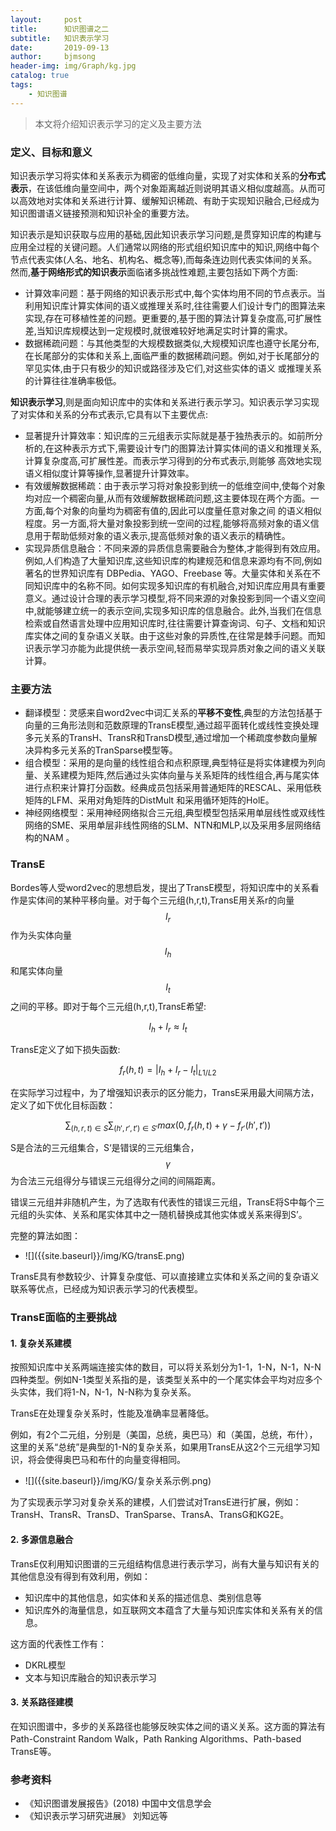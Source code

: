 ```yaml
---
layout:     post
title:      知识图谱之二
subtitle:   知识表示学习
date:       2019-09-13
author:     bjmsong
header-img: img/Graph/kg.jpg
catalog: true
tags:
    - 知识图谱
---
```


> 本文将介绍知识表示学习的定义及主要方法

### 定义、目标和意义

知识表示学习将实体和关系表示为稠密的低维向量，实现了对实体和关系的**分布式表示**，在该低维向量空间中，两个对象距离越近则说明其语义相似度越高。从而可以高效地对实体和关系进行计算、缓解知识稀疏、有助于实现知识融合,已经成为知识图谱语义链接预测和知识补全的重要方法。

知识表示是知识获取与应用的基础,因此知识表示学习问题,是贯穿知识库的构建与应用全过程的关键问题。人们通常以网络的形式组织知识库中的知识,网络中每个节点代表实体(人名、地名、机构名、概念等),而每条连边则代表实体间的关系。然而,**基于网络形式的知识表示**面临诸多挑战性难题,主要包括如下两个方面:
- 计算效率问题：基于网络的知识表示形式中,每个实体均用不同的节点表示。当利用知识库计算实体间的语义或推理关系时,往往需要人们设计专门的图算法来实现,存在可移植性差的问题。更重要的,基于图的算法计算复杂度高,可扩展性差,当知识库规模达到一定规模时,就很难较好地满足实时计算的需求。
- 数据稀疏问题：与其他类型的大规模数据类似,大规模知识库也遵守长尾分布,在长尾部分的实体和关系上,面临严重的数据稀疏问题。例如,对于长尾部分的罕见实体,由于只有极少的知识或路径涉及它们,对这些实体的语义
或推理关系的计算往往准确率极低。

**知识表示学习**,则是面向知识库中的实体和关系进行表示学习。知识表示学习实现了对实体和关系的分布式表示,它具有以下主要优点:
- 显著提升计算效率：知识库的三元组表示实际就是基于独热表示的。如前所分析的,在这种表示方式下,需要设计专门的图算法计算实体间的语义和推理关系,计算复杂度高,可扩展性差。而表示学习得到的分布式表示,则能够
高效地实现语义相似度计算等操作,显著提升计算效率。
- 有效缓解数据稀疏：由于表示学习将对象投影到统一的低维空间中,使每个对象均对应一个稠密向量,从而有效缓解数据稀疏问题,这主要体现在两个方面。一方面,每个对象的向量均为稠密有值的,因此可以度量任意对象之间
的语义相似程度。另一方面,将大量对象投影到统一空间的过程,能够将高频对象的语义信息用于帮助低频对象的语义表示,提高低频对象的语义表示的精确性。
- 实现异质信息融合：不同来源的异质信息需要融合为整体,才能得到有效应用。例如,人们构造了大量知识库,这些知识库的构建规范和信息来源均有不同,例如著名的世界知识库有 DBPedia、YAGO、Freebase 等。大量实体和关系在不同知识库中的名称不同。如何实现多知识库的有机融合,对知识库应用具有重要意义。通过设计合理的表示学习模型,将不同来源的对象投影到同一个语义空间中,就能够建立统一的表示空间,实现多知识库的信息融合。此外,当我们在信息检索或自然语言处理中应用知识库时,往往需要计算查询词、句子、文档和知识库实体之间的复杂语义关联。由于这些对象的异质性,在往常是棘手问题。而知识表示学习亦能为此提供统一表示空间,轻而易举实现异质对象之间的语义关联计算。

### 主要方法
- 翻译模型：灵感来自word2vec中词汇关系的**平移不变性**,典型的方法包括基于向量的三角形法则和范数原理的TransE模型,通过超平面转化或线性变换处理多元关系的TransH、TransR和TransD模型,通过增加一个稀疏度参数向量解决异构多元关系的TranSparse模型等。
- 组合模型：采用的是向量的线性组合和点积原理,典型特征是将实体建模为列向量、关系建模为矩阵,然后通过头实体向量与关系矩阵的线性组合,再与尾实体进行点积来计算打分函数。经典成员包括采用普通矩阵的RESCAL、采用低秩矩阵的LFM、采用对角矩阵的DistMult 和采用循环矩阵的HolE。
- 神经网络模型：采用神经网络拟合三元组,典型模型包括采用单层线性或双线性网络的SME、采用单层非线性网络的SLM、NTN和MLP,以及采用多层网络结构的NAM 。

### TransE
Bordes等人受word2vec的思想启发，提出了TransE模型，将知识库中的关系看作是实体间的某种平移向量。对于每个三元组(h,r,t),TransE用关系r的向量$$I_r$$作为头实体向量$$I_h$$和尾实体向量$$I_t$$之间的平移。即对于每个三元组(h,r,t),TransE希望:

$$I_h+I_r \approx I_t$$

TransE定义了如下损失函数:

$$f_r(h,t)=|I_h+I_r-I_t|_{L1/L2}$$

在实际学习过程中，为了增强知识表示的区分能力，TransE采用最大间隔方法，定义了如下优化目标函数：

$$\displaystyle \sum_{(h,r,t) \in S}\sum_{(h',r',t') \in S'}{max(0,f_r(h,t)+\gamma-f_{r'}(h',t'))} $$

S是合法的三元组集合，S‘是错误的三元组集合，$$\gamma$$ 为合法三元组得分与错误三元组得分之间的间隔距离。

错误三元组并非随机产生，为了选取有代表性的错误三元组，TransE将S中每个三元组的头实体、关系和尾实体其中之一随机替换成其他实体或关系来得到S’。

完整的算法如图：
<ul> 
<li markdown="1"> 
![]({{site.baseurl}}/img/KG/transE.png) 
</li> 
</ul> 

TransE具有参数较少、计算复杂度低、可以直接建立实体和关系之间的复杂语义联系等优点，已经成为知识表示学习的代表模型。


### TransE面临的主要挑战

#### 1. 复杂关系建模

按照知识库中关系两端连接实体的数目，可以将关系划分为1-1，1-N，N-1，N-N四种类型。例如N-1类型关系指的是，该类型关系中的一个尾实体会平均对应多个头实体，我们将1-N，N-1，N-N称为复杂关系。

TransE在处理复杂关系时，性能及准确率显著降低。

例如，有2个二元组，分别是（美国，总统，奥巴马）和（美国，总统，布什），这里的关系“总统”是典型的1-N的复杂关系，如果用TransE从这2个三元组学习知识，将会使得奥巴马和布什的向量变得相同。

<ul> 
<li markdown="1"> 
![]({{site.baseurl}}/img/KG/复杂关系示例.png) 
</li> 
</ul> 

为了实现表示学习对复杂关系的建模，人们尝试对TransE进行扩展，例如：TransH、TransR、TransD、TranSparse、TransA、TransG和KG2E。

#### 2. 多源信息融合

TransE仅利用知识图谱的三元组结构信息进行表示学习，尚有大量与知识有关的其他信息没有得到有效利用，例如：

- 知识库中的其他信息，如实体和关系的描述信息、类别信息等
- 知识库外的海量信息，如互联网文本蕴含了大量与知识库实体和关系有关的信息。

这方面的代表性工作有：

- DKRL模型
- 文本与知识库融合的知识表示学习

#### 3. 关系路径建模

在知识图谱中，多步的关系路径也能够反映实体之间的语义关系。这方面的算法有Path-Constraint Random Walk，Path Ranking Algorithms、Path-based TransE等。


### 参考资料
- 《知识图谱发展报告》(2018) 中国中文信息学会
- 《知识表示学习研究进展》 刘知远等